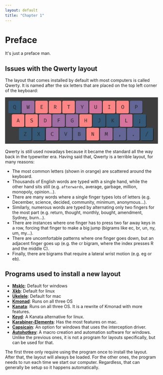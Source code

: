```yaml
---
layout: default
title: "Chapter 1"
---
```


# Preface
It's just a preface man.

## Issues with the Qwerty layout

The layout that comes installed by default with most computers is called Qwerty. It is named after the six letters that are placed on the top left corner of the keyboard:

![*The Qwerty Layout*](../../assets/qwerty.png)

Qwerty is still used nowadays because it became the standard all the way back in the typewriter era. Having said that, Qwerty is a terrible layout, for many reasons:

- The most common letters (shown in orange) are scattered around the keyboard.
- Thousands of English words are typed with a single hand, while the other hand sits still (e.g. `afterwards`, average, garbage, million, monopoly, opinion...).
- There are many words where a single finger types lots of letters (e.g. December, science, decided, community, minimum, anonymous...).
- Similarly, numerous words are typed by alternating only two fingers for the most part (e.g. return, thought, monthly, bought, amendment, Sydney, burn...).
- There are instances where one finger has to press two far away keys in a row, forcing that finger to make a big jump (bigrams like ec, br, un, ny, um, my...).
- There are uncomfortable patterns where one finger goes down, but an adjacent finger goes up (e.g. the cr bigram, where the index presses R and the middle C).
- Finally, there are bigrams that require a lateral wrist motion (e.g. eg or eb).

## Programs used to install a new layout

- [**Msklc**](https://www.microsoft.com/en-us/download/details.aspx?id=102134): Default for windows
- [**Xkb**](https://www.x.org/wiki/XKB/): Default for linux
- [**Ukelele**](https://github.com/sillsdev/Ukelele): Default for mac
- [**Kmonad**](https://github.com/kmonad/kmonad): Runs on all three OS
- [**Kanata**](https://github.com/jtroo/kanata): Runs on all three OS. It is a rewrite of Kmonad with more features.
- [**Keyd**](https://github.com/rvaiya/keyd): A Kanata alternative for linux.
- [**Karabiner-Elements**](https://karabiner-elements.pqrs.org/): Has the most features on mac.
- [**Capsicain**](https://github.com/cajhin/capsicain): An option for windows that uses the interception driver.
- [**Autohotkey**](https://www.autohotkey.com/): A macro creation and automation software for windows. Unlike the previous ones, it is not a program for layouts specifically, but can be used for that.

The first three only require using the program once to install the layout. After that, the layout will always be loaded. For the other ones, the program needs to run each time we start our computer. Regardless, that can generally be setup so it happens automatically.
